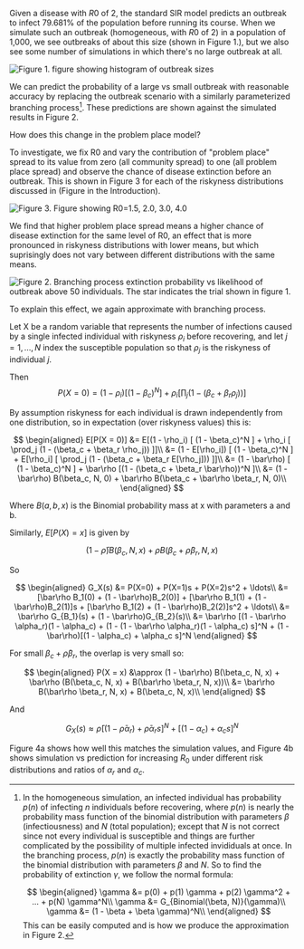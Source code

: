 

Given a disease with $R0$ of 2, the standard SIR model predicts an
outbreak to infect 79.681\% of the population before running its course.
When we simulate such an outbreak (homogeneous, with $R0$ of 2) in a population
of 1,000, we see outbreaks of about this size (shown in Figure 1.), 
but we also see some number of simulations in which there's no large outbreak at all.

![Figure 1. figure showing histogram of outbreak sizes](images/extinction_histogram.png)

We can predict the probability of a large vs small outbreak with reasonable
accuracy by replacing the outbreak scenario with a similarly parameterized
branching process[^1]. These predictions are shown against the simulated results
in Figure 2.


[^1]: In the homogeneous simulation, an infected individual has 
probability $p(n)$ of infecting $n$ individuals before recovering, where
$p(n)$ is nearly the probability mass function of the binomial distribution
with parameters $\beta$ (infectiousness) and $N$ (total population);
except that $N$ is not correct since not every individual is susceptible and
things are further complicated by the possibility of multiple infected
invididuals at once. In the branching process, $p(n)$ is exactly the
probability mass function of the binomial distribution with parameters $\beta$
and $N$. So to find the probability of extinction $\gamma$, we follow the normal
formula:

	$$
	\begin{aligned}
	\gamma &= p(0) + p(1) \gamma + p(2) \gamma^2 + ... + p(N) \gamma^N\\
	\gamma &= G_{Binomial(\beta, N)}(\gamma)\\
	\gamma &= (1 - \beta + \beta \gamma)^N\\
	\end{aligned}
	$$
	This can be easily computed and is how we produce the approximation in Figure 2.


How does this change in the problem place model? 


To investigate, we fix R0 and vary the contribution of "problem place" spread
to its value from zero (all community spread) to one (all problem place spread)
and observe the chance of disease extinction before an outbreak. This is shown
in Figure 3 for each of the riskyness distributions discussed in
(Figure in the Introduction).

![Figure 3. Figure showing R0=1.5, 2.0, 3.0, 4.0]()

We find that higher problem place spread means a higher chance of disease
extinction for the same level of R0, an effect that is more pronounced in riskyness
distributions with lower means, but which suprisingly does not vary between
different distributions with the same means.

![Figure 2. Branching process extinction probability vs likelihood of outbreak
	above 50 individuals. The star indicates the trial shown in figure 1.](images/extinction_R02.png)

To explain this effect, we again approximate with branching process.

Let X be a random variable that represents the number of infections caused by
a single infected individual with riskyness $\rho_i$ before recovering, and
let $j = 1, \ldots, N$ index the susceptible population so that $\rho_j$ is the
riskyness of individual $j$.

Then 
$$P(X = 0) = (1 - \rho_i) [ (1 - \beta_c)^N ] + \rho_i [ \prod_j (1 - (\beta_c + \beta_r \rho_j)) ]$$

By assumption riskyness for each individual is drawn independently from one
distribution, so in expectation (over riskyness values) this is:

$$
\begin{aligned}
E[P(X = 0)] &= E[(1 - \rho_i) [ (1 - \beta_c)^N ] + \rho_i [ \prod_j (1 - (\beta_c + \beta_r \rho_j)) ]]\\
&= (1 - E[\rho_i]) [ (1 - \beta_c)^N ] + E[\rho_i] [ \prod_j (1 - (\beta_c + \beta_r E[\rho_j])) ]]\\
&= (1 - \bar\rho) [ (1 - \beta_c)^N ] + \bar\rho [(1 - (\beta_c + \beta_r \bar\rho))^N ]\\
&= (1 - \bar\rho) B(\beta_c, N, 0) + \bar\rho B(\beta_c + \bar\rho \beta_r, N, 0)\\
\end{aligned}
$$

Where $B(a, b, x)$ is the Binomial probability mass at x with parameters a and b.

Similarly, $E[P(X) = x]$ is given by

$$(1 - \bar\rho) B(\beta_c, N, x) + \bar\rho B(\beta_c + \bar\rho \beta_r, N, x)$$


So

$$
\begin{aligned}
G_X(s) &= P(X=0) + P(X=1)s + P(X=2)s^2 + \ldots\\
&= [\bar\rho B_1(0) + (1 - \bar\rho)B_2(0)] + [\bar\rho B_1(1) + (1 - \bar\rho)B_2(1)]s + [\bar\rho B_1(2) + (1 - \bar\rho)B_2(2)]s^2 + \ldots\\
&= \bar\rho G_{B_1}(s) + (1 - \bar\rho)G_{B_2}(s)\\
&= \bar\rho [(1 - \bar\rho \alpha_r)(1 - \alpha_c) + 
				(1 - (1 - \bar\rho \alpha_r)(1 - \alpha_c) s]^N + 
   (1 - \bar\rho)[(1 - \alpha_c) + \alpha_c s]^N
\end{aligned}
$$


For small $\beta_c + \bar\rho \beta_r$, the overlap is very small so:

$$ 
\begin{aligned}
P(X = x) &\approx (1 - \bar\rho) B(\beta_c, N, x) + \bar\rho (B(\beta_c, N, x) + B(\bar\rho \beta_r, N, x))\\
&= \bar\rho B(\bar\rho \beta_r, N, x) + B(\beta_c, N, x)\\
\end{aligned}
$$

And

$$
G_X(s) \approx \bar\rho [(1 - \bar\rho \alpha_r) + 
				\bar\rho \alpha_r s]^N + [(1 - \alpha_c) + \alpha_c s]^N
$$


Figure 4a shows how well this matches the simulation values, and Figure 4b
shows simulation vs prediction for increasing $R_0$ under different risk
distributions and ratios of $\alpha_r$ and $\alpha_c$.

